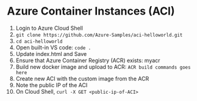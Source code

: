 # Azure Container Instances (ACI)

1. Login to Azure Cloud Shell
2. ```git clone https://github.com/Azure-Samples/aci-helloworld.git```
3. ```cd aci-helloworld```
4. Open built-in VS code: ```code .```
5. Update index.html and Save
6. Ensure that Azure Container Registry (ACR) exists: myacr
7. Build new docker image and upload to ACR: ```ACR build commands goes here```
8. Create new ACI with the custom image from the ACR
9. Note the public IP of the ACI
10. On Cloud Shell, ```curl -X GET <public-ip-of-ACI>```
